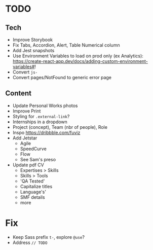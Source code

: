 # TODO

## Tech

- Improve Storybook
- Fix Tabs, Accordion, Alert, Table Numerical column
- Add Jest snapshots
- Use Environment Variables to load on prod only (ex Analytics): https://create-react-app.dev/docs/adding-custom-environment-variables#!
- Convert `js-`
- Convert pages/NotFound to generic error page

## Content

- Update Personal Works photos
- Improve Print
- Styling for `.external-link`?
- Internships in a dropdown
- Project (concept), Team (nbr of people), Role
- Inspo https://dribbble.com/fuviz
- Add Jetstar
  - Agile
  - SpeedCurve
  - Flow
  - See Sam's preso
- Update pdf CV
  - Expertises > Skills
  - Skills > Tools
  - 'QA Tested'
  - Capitalize titles
  - Language's'
  - SMF details
  - more

# Fix

- Keep Sass prefix `t-`, explore `@use`?
- Address `// TODO`
